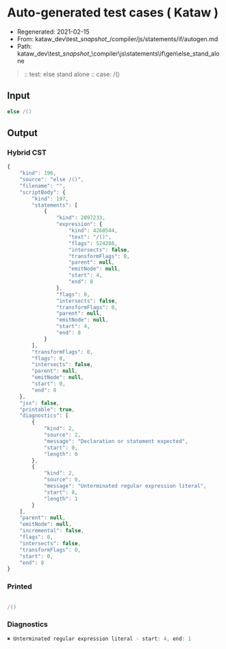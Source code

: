 # Auto-generated test cases ( Kataw )
- Regenerated: 2021-02-15
- From: kataw_dev\test\__snapshot__/compiler/js/statements/if/autogen.md
- Path: kataw_dev\test\__snapshot__\compiler\js\statements\if\gen\else_stand_alone
> :: test: else stand alone
> :: case: /()
## Input

`````js
else /()
`````

## Output


### Hybrid CST


```javascript
{
    "kind": 196,
    "source": "else /()",
    "filename": "",
    "scriptBody": {
        "kind": 197,
        "statements": [
            {
                "kind": 2097233,
                "expression": {
                    "kind": 4260544,
                    "text": "/()",
                    "flags": 524288,
                    "intersects": false,
                    "transformFlags": 0,
                    "parent": null,
                    "emitNode": null,
                    "start": 4,
                    "end": 8
                },
                "flags": 0,
                "intersects": false,
                "transformFlags": 0,
                "parent": null,
                "emitNode": null,
                "start": 4,
                "end": 8
            }
        ],
        "transformFlags": 0,
        "flags": 0,
        "intersects": false,
        "parent": null,
        "emitNode": null,
        "start": 0,
        "end": 8
    },
    "jsx": false,
    "printable": true,
    "diagnostics": [
        {
            "kind": 2,
            "source": 2,
            "message": "Declaration or statement expected",
            "start": 0,
            "length": 0
        },
        {
            "kind": 2,
            "source": 0,
            "message": "Unterminated regular expression literal",
            "start": 8,
            "length": 1
        }
    ],
    "parent": null,
    "emitNode": null,
    "incremental": false,
    "flags": 0,
    "intersects": false,
    "transformFlags": 0,
    "start": 0,
    "end": 8
}
```

### Printed


```javascript

/()

```

### Diagnostics


```javascript
✖ Unterminated regular expression literal - start: 4, end: 1

```

